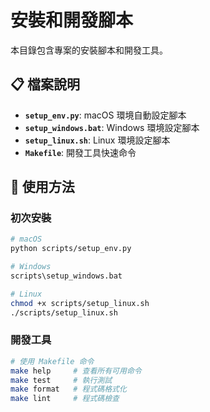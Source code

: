 # 安裝和開發腳本

本目錄包含專案的安裝腳本和開發工具。

## 📋 檔案說明

- **`setup_env.py`**: macOS 環境自動設定腳本
- **`setup_windows.bat`**: Windows 環境設定腳本
- **`setup_linux.sh`**: Linux 環境設定腳本
- **`Makefile`**: 開發工具快速命令

## 🚀 使用方法

### 初次安裝
```bash
# macOS
python scripts/setup_env.py

# Windows
scripts\setup_windows.bat

# Linux
chmod +x scripts/setup_linux.sh
./scripts/setup_linux.sh
```

### 開發工具
```bash
# 使用 Makefile 命令
make help     # 查看所有可用命令
make test     # 執行測試
make format   # 程式碼格式化
make lint     # 程式碼檢查
```
